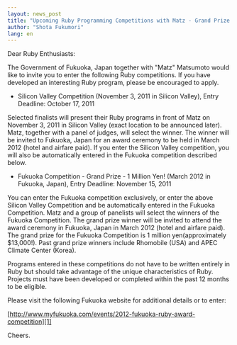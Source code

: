 ```yaml
---
layout: news_post
title: "Upcoming Ruby Programming Competitions with Matz - Grand Prize - 1,000,000 JPY!"
author: "Shota Fukumori"
lang: en
---
```


Dear Ruby Enthusiasts:

The Government of Fukuoka, Japan together with \"Matz\" Matsumoto would
like to invite you to enter the following Ruby competitions. If you have
developed an interesting Ruby program, please be encouraged to apply.

* Silicon Valley Competition (November 3, 2011 in Silicon Valley), Entry
  Deadline: October 17, 2011

Selected finalists will present their Ruby programs in front of Matz on
November 3, 2011 in Silicon Valley (exact location to be announced
later). Matz, together with a panel of judges, will select the winner.
The winner will be invited to Fukuoka, Japan for an award ceremony to be
held in March 2012 (hotel and airfare paid). If you enter the Silicon
Valley competition, you will also be automatically entered in the
Fukuoka competition described below.

* Fukuoka Competition - Grand Prize - 1 Million Yen! (March 2012 in
  Fukuoka, Japan), Entry Deadline: November 15, 2011

You can enter the Fukuoka competition exclusively, or enter the above
Silicon Valley Competition and be automatically entered in the Fukuoka
Competition. Matz and a group of panelists will select the winners of
the Fukuoka Competition. The grand prize winner will be invited to
attend the award ceremony in Fukuoka, Japan in March 2012 (hotel and
airfare paid). The grand prize for the Fukuoka Competition is 1 million
yen(approximately $13,000!). Past grand prize winners include Rhomobile
(USA) and APEC Climate Center (Korea).

Programs entered in these competitions do not have to be written
entirely in Ruby but should take advantage of the unique characteristics
of Ruby. Projects must have been developed or completed within the past
12 months to be eligible.

Please visit the following Fukuoka website for additional details or to
enter:

[http://www.myfukuoka.com/events/2012-fukuoka-ruby-award-competition][1]

Cheers.



[1]: http://www.myfukuoka.com/events/2012-fukuoka-ruby-award-competition 
